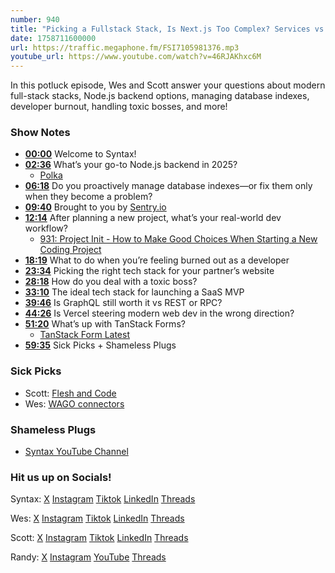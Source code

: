 ```yaml
---
number: 940
title: "Picking a Fullstack Stack, Is Next.js Too Complex? Services vs Self-Hosted + More"
date: 1758711600000
url: https://traffic.megaphone.fm/FSI7105981376.mp3
youtube_url: https://www.youtube.com/watch?v=46RJAKhxc6M
---
```


In this potluck episode, Wes and Scott answer your questions about modern full-stack stacks, Node.js backend options, managing database indexes, developer burnout, handling toxic bosses, and more!

### Show Notes

* **[00:00](#t=00:00)** Welcome to Syntax!
* **[02:36](#t=02:36)** What’s your go-to Node.js backend in 2025?
  - [Polka](https://github.com/lukeed/polka)
* **[06:18](#t=06:18)** Do you proactively manage database indexes—or fix them only when they become a problem?
* **[09:40](#t=09:40)** Brought to you by [Sentry.io](https://sentry.io/syntax/)
* **[12:14](#t=12:14)** After planning a new project, what’s your real-world dev workflow?
  - [931: Project Init - How to Make Good Choices When Starting a New Coding Project](https://syntax.fm/show/931)
* **[18:19](#t=18:19)** What to do when you’re feeling burned out as a developer
* **[23:34](#t=23:34)** Picking the right tech stack for your partner’s website
* **[28:18](#t=28:18)** How do you deal with a toxic boss?
* **[33:10](#t=33:10)** The ideal tech stack for launching a SaaS MVP
* **[39:46](#t=39:46)** Is GraphQL still worth it vs REST or RPC?
* **[44:26](#t=44:26)** Is Vercel steering modern web dev in the wrong direction?
* **[51:20](#t=51:20)** What’s up with TanStack Forms?
  - [TanStack Form Latest](https://tanstack.com/form/latest)
* **[59:35](#t=59:35)** Sick Picks + Shameless Plugs

### Sick Picks

- Scott: [Flesh and Code](https://wondery.com/shows/flesh-and-code/)
- Wes: [WAGO connectors](https://www.amazon.com/s?k=wago+connectors)

### Shameless Plugs

- [Syntax YouTube Channel](https://www.youtube.com/@syntaxfm)

### Hit us up on Socials!

Syntax: [X](https://twitter.com/syntaxfm) [Instagram](https://www.instagram.com/syntax_fm/) [Tiktok](https://www.tiktok.com/@syntaxfm) [LinkedIn](https://www.linkedin.com/company/96077407/admin/feed/posts/) [Threads](https://www.threads.net/@syntax_fm)

Wes: [X](https://twitter.com/wesbos) [Instagram](https://www.instagram.com/wesbos/) [Tiktok](https://www.tiktok.com/@wesbos) [LinkedIn](https://www.linkedin.com/in/wesbos/) [Threads](https://www.threads.net/@wesbos)

Scott: [X](https://twitter.com/stolinski) [Instagram](https://www.instagram.com/stolinski/) [Tiktok](https://www.tiktok.com/@stolinski) [LinkedIn](https://www.linkedin.com/in/stolinski/) [Threads](https://www.threads.net/@stolinski)

Randy: [X](https://twitter.com/randyrektor) [Instagram](https://www.instagram.com/randyrektor/) [YouTube](https://www.youtube.com/@randyrektor) [Threads](https://www.threads.net/@randyrektor)